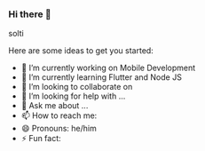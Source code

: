 ### Hi there 👋
solti

Here are some ideas to get you started:

- 🔭 I’m currently working on Mobile Development
- 🌱 I’m currently learning Flutter and Node JS
- 👯 I’m looking to collaborate on 
- 🤔 I’m looking for help with ...
- 💬 Ask me about ...
- 📫 How to reach me: 
- 😄 Pronouns: he/him
- ⚡ Fun fact: 

